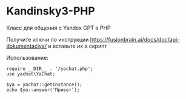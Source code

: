 # Kandinsky3-PHP
Класс для общения с Yandex GPT в PHP

Получите ключи по инструкции https://fusionbrain.ai/docs/doc/api-dokumentaciya/ и вставьте их в скрипт 
   
Использование:
```
require __DIR__ . '/yachat.php';
use yachat\YaChat;

$ya = yachat::getInstance();
echo $ya::answer('Привет');
```

